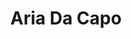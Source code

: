 ---
title: Aria Da Capo
year: 1926
opening_date: 1926-02-16
closing_date: 
layout: productions
image:
image_caption:
image_credit:
playbill:
category:
details:
  Theatre: Theatre Jacksonville
cast:
  Columbine: Birsa Shepard
  Cothurnus: John A. Hall
  Thyrsis: John Jones
  Pierrot: Philip Conroy
  Corydon: Philip S. May 
crew:
  Director: Tracy L'Engle
  Stage Settings: Anne C. Lalor
  Lighting: Martha Race
  Costumes and Props: Mrs. Burton Barrs
  Costumes and Props Assistant: Gertrude F. Jacobi
understudies:
orchestra:
external_links:
---